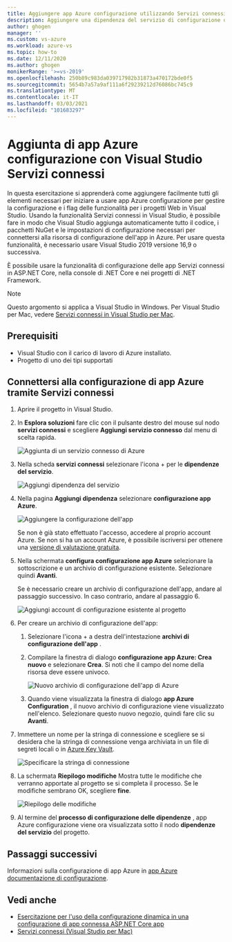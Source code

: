 ```yaml
---
title: Aggiungere app Azure configurazione utilizzando Servizi connessi | Microsoft Docs
description: Aggiungere una dipendenza del servizio di configurazione di Azure all'app usando Visual Studio Servizi connessi
author: ghogen
manager: ''
ms.custom: vs-azure
ms.workload: azure-vs
ms.topic: how-to
ms.date: 12/11/2020
ms.author: ghogen
monikerRange: '>=vs-2019'
ms.openlocfilehash: 250b89c983da039717982b31873a470172bde0f5
ms.sourcegitcommit: 5654b7a57a9af111a6f29239212d76086bc745c9
ms.translationtype: MT
ms.contentlocale: it-IT
ms.lasthandoff: 03/03/2021
ms.locfileid: "101683297"
---
```

# <a name="adding-azure-app-configuration-by-using-visual-studio-connected-services"></a>Aggiunta di app Azure configurazione con Visual Studio Servizi connessi

In questa esercitazione si apprenderà come aggiungere facilmente tutti gli elementi necessari per iniziare a usare app Azure configurazione per gestire la configurazione e i flag delle funzionalità per i progetti Web in Visual Studio. Usando la funzionalità Servizi connessi in Visual Studio, è possibile fare in modo che Visual Studio aggiunga automaticamente tutto il codice, i pacchetti NuGet e le impostazioni di configurazione necessari per connettersi alla risorsa di configurazione dell'app in Azure. Per usare questa funzionalità, è necessario usare Visual Studio 2019 versione 16,9 o successiva.

È possibile usare la funzionalità di configurazione delle app Servizi connessi in ASP.NET Core, nella console di .NET Core e nei progetti di .NET Framework.

> [!NOTE]
> Questo argomento si applica a Visual Studio in Windows. Per Visual Studio per Mac, vedere [Servizi connessi in Visual Studio per Mac](/visualstudio/mac/connected-services).

## <a name="prerequisites"></a>Prerequisiti

- Visual Studio con il carico di lavoro di Azure installato.
- Progetto di uno dei tipi supportati

## <a name="connect-to-azure-app-configuration-using-connected-services"></a>Connettersi alla configurazione di app Azure tramite Servizi connessi

1. Aprire il progetto in Visual Studio.

1. In **Esplora soluzioni** fare clic con il pulsante destro del mouse sul nodo **servizi connessi** e scegliere **Aggiungi servizio connesso** dal menu di scelta rapida.

    ![Aggiunta di un servizio connesso di Azure](./media/vs-azure-tools-connected-services-storage/vs-2019/add-connected-service.png)

1. Nella scheda **servizi connessi** selezionare l'icona + per le **dipendenze del servizio**.

    ![Aggiungi dipendenza del servizio](./media/vs-azure-tools-connected-services-storage/vs-2019/connected-services-tab.png)

1. Nella pagina **Aggiungi dipendenza** selezionare **configurazione app Azure**.

    ![Aggiungere la configurazione dell'app](./media/vs-azure-tools-connected-services-app-configuration/add-azure-app-configuration.png)

    Se non è già stato effettuato l'accesso, accedere al proprio account Azure. Se non si ha un account Azure, è possibile iscriversi per ottenere una [versione di valutazione gratuita](https://azure.microsoft.com/free/dotnet).

1. Nella schermata **configura configurazione app Azure** selezionare la sottoscrizione e un archivio di configurazione esistente. Selezionare quindi **Avanti**.

    Se è necessario creare un archivio di configurazione dell'app, andare al passaggio successivo. In caso contrario, andare al passaggio 6.

    ![Aggiungi account di configurazione esistente al progetto](./media/vs-azure-tools-connected-services-app-configuration/select-config-store.png)

1. Per creare un archivio di configurazione dell'app:

   1. Selezionare l'icona + a destra dell'intestazione **archivi di configurazione dell'app** . 

   1. Compilare la finestra di dialogo **configurazione app Azure: Crea nuovo** e selezionare **Crea**. Si noti che il campo del nome della risorsa deve essere univoco. 

       ![Nuovo archivio di configurazione dell'app di Azure](./media/vs-azure-tools-connected-services-app-configuration/create-new-config-store.png)

   1. Quando viene visualizzata la finestra di dialogo **app Azure Configuration** , il nuovo archivio di configurazione viene visualizzato nell'elenco. Selezionare questo nuovo negozio, quindi fare clic su **Avanti**.

1. Immettere un nome per la stringa di connessione e scegliere se si desidera che la stringa di connessione venga archiviata in un file di segreti locali o in [Azure Key Vault](/azure/key-vault).

   ![Specificare la stringa di connessione](./media/vs-azure-tools-connected-services-app-configuration/connection-string-app-config.png)

1. La schermata **Riepilogo modifiche** Mostra tutte le modifiche che verranno apportate al progetto se si completa il processo. Se le modifiche sembrano OK, scegliere **fine**.

   ![Riepilogo delle modifiche](./media/vs-azure-tools-connected-services-app-configuration/summary-of-changes-app-config.png)

1. Al termine del **processo di configurazione delle dipendenze** , app Azure configurazione viene ora visualizzata sotto il nodo **dipendenze del servizio** del progetto.

## <a name="next-steps"></a>Passaggi successivi

Informazioni sulla configurazione di app Azure in [app Azure documentazione di configurazione](/azure/azure-app-configuration/overview).

## <a name="see-also"></a>Vedi anche

- [Esercitazione per l'uso della configurazione dinamica in una configurazione di app connessa ASP.NET Core app](/azure/azure-app-configuration/enable-dynamic-configuration-aspnet-core)
- [Servizi connessi (Visual Studio per Mac)](/visualstudio/mac/connected-services)